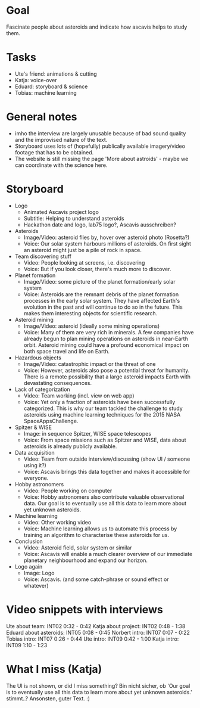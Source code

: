 # Goal

Fascinate people about asteroids and indicate how ascavis helps to study them.


# Tasks

- Ute's friend: animations & cutting
- Katja: voice-over
- Eduard: storyboard & science
- Tobias: machine learning


# General notes

- imho the interview are largely unusable because of bad sound quality and the
  improvised nature of the text.
- Storyboard uses lots of (hopefully) publically available imagery/video
  footage that has to be obtained.
- The website is still missing the page 'More about astroids' - maybe we can coordinate with the science here.


# Storyboard

- Logo
    - Animated Ascavis project logo
    - Subtitle: Helping to understand asteroids
	- Hackathon date and logo, lab75 logo?, Ascavis ausschreiben?
- Asteroids
    - Image/Video: asteroid flies by, hover over asteroid photo (Rosetta?)
    - Voice: Our solar system harbours millions of asteroids. On first sight an
      asteroid might just be a pile of rock in space.
- Team discovering stuff
    - Video: People looking at screens, i.e. discovering
    - Voice: But if you look closer, there's much more to discover.
- Planet formation
    - Image/Video: some picture of the planet formation/early solar system
    - Voice: Asteroids are the remnant debris of the planet formation processes
      in the early solar system. They have affected Earth's evolution in the
      past and will continue to do so in the future. This makes them
      interesting objects for scientific research.
- Asteroid mining
    - Image/Video: asteroid (ideally some mining operations)
    - Voice: Many of them are very rich in minerals. A few companies have
      already begun to plan mining operations on asteroids in near-Earth orbit.
      Asteroid mining could have a profound economical impact on both space
      travel and life on Earth.
- Hazardous objects
    - Image/Video: catastrophic impact or the threat of one
    - Voice: However, asteroids also pose a potential threat for humanity.
      There is a remote possibility that a large asteroid impacts Earth with
      devastating consequences.
- Lack of categorization
    - Video: Team working (incl. view on web app)
    - Voice: Yet only a fraction of asteroids have been successfully
      categorized. This is why our team tackled the challenge to study
      asteroids using machine learning techniques for the 2015 NASA
      SpaceAppsChallenge.
- Spitzer & WISE
    - Image: in sequence Spitzer, WISE space telescopes
    - Voice: From space missions such as Spitzer and WISE, data about asteroids
      is already publicly available.
- Data acquisition
    - Video: Team from outside interview/discussing (show UI / someone using it?)
    - Voice: Ascavis brings this data together and makes it accessible for
      everyone.
- Hobby astronomers
    - Video: People working on computer
    - Voice: Hobby astronomers also contribute valuable observational data.
      Our goal is to eventually use all this data to learn more about
      yet unknown asteroids.
- Machine learning
    - Video: Other working video
    - Voice: Machine learning allows us to automate this process by training an
      algorithm to characterise these asteroids for us.
- Conclusion
    - Video: Asteroid field, solar system or similar
    - Voice: Ascavis will enable a much clearer overview of our immediate
      planetary neighbourhood and expand our horizon.
- Logo again
    - Image: Logo
    - Voice: Ascavis. (and some catch-phrase or sound effect or whatever)


# Video snippets with interviews

Ute about team: INT02 0:32 - 0:42
Katja about project: INT02 0:48 - 1:38
Eduard about asteroids: INT05 0:08 - 0:45
Norbert intro: INT07 0:07 - 0:22
Tobias intro: INT07 0:26 - 0:44
Ute intro: INT09 0:42 - 1:00
Katja intro: INT09 1:10 - 1:23

# What I miss (Katja)
The UI is not shown, or did I miss something?
Bin nicht sicher, ob 
'Our goal is to eventually use all this data to learn more about yet unknown asteroids.' 
stimmt..?
Ansonsten, guter Text. :)
